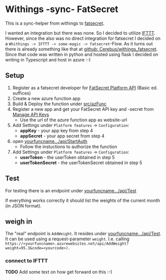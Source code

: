 # Withings -sync- FatSecret

This is a sync-helper from withings to [fatsecret](https://www.fatsecret.de/).

I wanted an integration but there was none. So I decided to utilize [IFTTT](https://ifttt.com/). However, since the also was no direct integration for fatsecret I decided on a `Whithings -> IFTTT -> some-magic -> fatsecret`-Flow. As it turns out there is already something like that at [github: Cerebus/withings_fatsecret](https://github.com/Cerebus/withings_fatsecret). Since that code was written in python and hosted using flask I decided on writing in Typescript and host in azure :-)

## Setup
1. Register as a fatsecret developer for [FatSecret Platform API](https://platform.fatsecret.com/api/Default.aspx?screen=prem) (Basic ed. suffices)
2. Create a new azure function app
3. Build & Deploy the function under [src/azFunc](./src/azFunc)
4. Register a new app and get your FatSecret API key and -secret from [Manage API Keys](https://platform.fatsecret.com/api/Default.aspx?screen=myk)
	* Use the url of the azure function app as website-url
5. Add Settings under `Platform features` -> `Configuration`:
	* **appKey** - your app key from step 4
	* **appSecret** - your app secret from step 4 
5. open [yourfuncname.../api/StartAuth](https://<yourfuncname>.azurewebsites.net/api/StartAuth?code=<yourcode>)
	* Follow the instuctions to authorize the function 
6. Add Settings under `Platform features` -> `Configuration`:
	* **userToken** - the userToken obtained in step 5
	* **userTokenSecret** - the userTokenSecret obtained in step 5

## Test
For testing there is an endpoint under [yourfuncname.../api/Test](https://<yourfuncname>.azurewebsites.net/api/Test?code=<yourcode>)

If everything works correctly it should list the weights of the current month (in JSON format).

## weigh in 

The "real" endpoint is `AddWeight`. It resides under [yourfuncname.../api/Test](https://<yourfuncname>.azurewebsites.net/api/AddWeight?code=<yourcode>).
It can be used using a request-parameter `weight`. I.e. calling `https://<yourfuncname>.azurewebsites.net/api/AddWeight?weight=95.3&code=<yourcode>).`

### connect to IFTTT
**TODO** Add some text on how get forward on this :-)